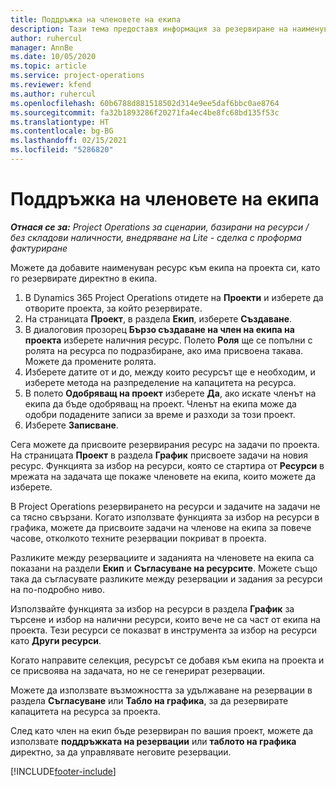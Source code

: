 ```yaml
---
title: Поддръжка на членовете на екипа
description: Тази тема предоставя информация за резервиране на наименувани ресурси за екипи на проекти и присвояването им към задачи.
author: ruhercul
manager: AnnBe
ms.date: 10/05/2020
ms.topic: article
ms.service: project-operations
ms.reviewer: kfend
ms.author: ruhercul
ms.openlocfilehash: 60b6788d881518502d314e9ee5daf6bbc0ae8764
ms.sourcegitcommit: fa32b1893286f20271fa4ec4be8fc68bd135f53c
ms.translationtype: HT
ms.contentlocale: bg-BG
ms.lasthandoff: 02/15/2021
ms.locfileid: "5286820"
---
```

# <a name="maintain-team-members"></a>Поддръжка на членовете на екипа

_**Отнася се за:** Project Operations за сценарии, базирани на ресурси / без складови наличности, внедряване на Lite - сделка с проформа фактуриране_

Можете да добавите наименуван ресурс към екипа на проекта си, като го резервирате директно в екипа.

1. В Dynamics 365 Project Operations отидете на **Проекти** и изберете да отворите проекта, за който резервирате.
2. На страницата **Проект**, в раздела **Екип**, изберете **Създаване**. 
3. В диалоговия прозорец **Бързо създаване на член на екипа на проекта** изберете наличния ресурс. Полето **Роля** ще се попълни с ролята на ресурса по подразбиране, ако има присвоена такава. Можете да промените ролята. 
4. Изберете датите от и до, между които ресурсът ще е необходим, и изберете метода на разпределение на капацитета на ресурса. 
5. В полето **Одобряващ на проект** изберете **Да**, ако искате членът на екипа да бъде одобряващ на проект. Членът на екипа може да одобри подадените записи за време и разходи за този проект. 
6. Изберете **Записване**.

Сега можете да присвоите резервирания ресурс на задачи по проекта. На страницата **Проект** в раздела **График** присвоете задачи на новия ресурс. Функцията за избор на ресурси, която се стартира от **Ресурси** в мрежата на задачата ще покаже членовете на екипа, които можете да изберете.


В Project Operations резервирането на ресурси и задачите на задачи не са тясно свързани. Когато използвате функцията за избор на ресурси в графика, можете да присвоите задачи на членове на екипа за повече часове, отколкото техните резервации покриват в проекта.

Разликите между резервациите и заданията на членовете на екипа са показани на раздели **Екип** и **Съгласуване на ресурсите**. Можете също така да съгласувате разликите между резервации и задания за ресурси на по-подробно ниво.

Използвайте функцията за избор на ресурси в раздела **График** за търсене и избор на налични ресурси, които вече не са част от екипа на проекта. Тези ресурси се показват в инструмента за избор на ресурси като **Други ресурси**.

Когато направите селекция, ресурсът се добавя към екипа на проекта и се присвоява на задачата, но не се генерират резервации.

Можете да използвате възможността за удължаване на резервации в раздела **Съгласуване** или **Табло на графика**, за да резервирате капацитета на ресурса за проекта.

След като член на екип бъде резервиран по вашия проект, можете да използвате **поддръжката на резервации** или **таблото на графика** директно, за да управлявате неговите резервации.


[!INCLUDE[footer-include](../includes/footer-banner.md)]